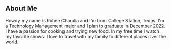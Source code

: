 ## About Me

Howdy my name is Ruhee Charolia and I'm from College Station, Texas. I'm a Technology Management major and I plan to graduate in December 2022. 
I have a passion for cooking and trying new food. In my free time I watch my favorite shows. I love to travel with my family to different places over the world. 

